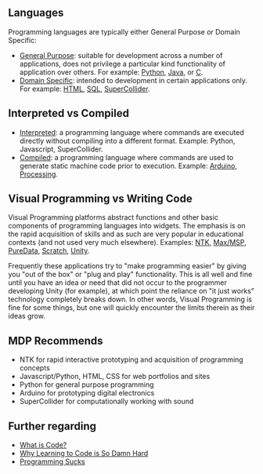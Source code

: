 ## Languages

Programming languages are typically either General Purpose or Domain Specific:
* [General Purpose](https://en.wikipedia.org/wiki/General-purpose_programming_language): suitable for development across a number of applications, does not privilege a particular kind functionality of application over others. For example: [Python](https://en.wikipedia.org/wiki/Python_(programming_language)), [Java](https://en.wikipedia.org/wiki/Java_(programming_language)), or [C](https://en.wikipedia.org/wiki/C_(programming_language)).
* [Domain Specific](https://en.wikipedia.org/wiki/Domain-specific_language): intended to development in certain applications only. For example: [HTML](https://en.wikipedia.org/wiki/HTML), [SQL](https://en.wikipedia.org/wiki/SQL), [SuperCollider](https://en.wikipedia.org/wiki/SuperCollider).


## Interpreted vs Compiled

* [Interpreted](https://en.wikipedia.org/wiki/Interpreted_language): a programming language where commands are executed directly without compiling into a different format. Example: Python, Javascript, SuperCollider.
* [Compiled](https://en.wikipedia.org/wiki/Compiled_language): a programming language where commands are used to generate static machine code prior to execution. Example: [Arduino](https://www.arduino.cc/), [Processing](https://processing.org/).


##  Visual Programming vs Writing Code

Visual Programming platforms abstract functions and other basic components of programming languages into widgets. The emphasis is on the rapid acquisition of skills and as such are very popular in educational contexts (and not used very much elsewhere). Examples: [NTK](http://www.netlabtoolkit.org/), [Max/MSP](https://cycling74.com/products/max/), [PureData](http://puredata.info/), [Scratch](https://scratch.mit.edu/about/), [Unity](https://unity3d.com/).

Frequently  these applications try to "make programming easier" by giving you "out of the box" or "plug and play" functionality. This is all well and fine until you have an idea or need that did not occur to the programmer developing Unity (for example), at which point the reliance on "it just works" technology completely breaks down. In other words, Visual Programming is fine for some things, but one will quickly encounter the limits therein as their ideas grow.

## MDP Recommends

* NTK for rapid interactive prototyping and acquisition of programming concepts
* Javascript/Python, HTML, CSS for web portfolios and sites
* Python for general purpose programming
* Arduino for prototyping digital electronics
* SuperCollider for computationally working with sound


## Further regarding

* [What is Code?](https://www.bloomberg.com/graphics/2015-paul-ford-what-is-code/)
* [Why Learning to Code is So Damn Hard](https://www.vikingcodeschool.com/posts/why-learning-to-code-is-so-damn-hard)
* [Programming Sucks](http://www.stilldrinking.org/programming-sucks)
